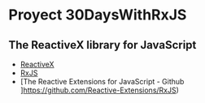 # Proyect 30DaysWithRxJS 

## The ReactiveX library for JavaScript

* [ReactiveX](http://reactivex.io/)
* [RxJS](http://reactivex.io/rxjs/)
* [The Reactive Extensions for JavaScript - Github ]https://github.com/Reactive-Extensions/RxJS)
